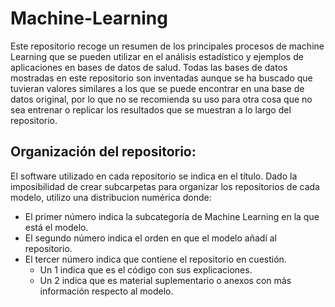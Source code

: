 # Machine-Learning

Este repositorio recoge un resumen de los principales procesos de machine Learning que se pueden utilizar en el análisis estadístico y ejemplos de aplicaciones en bases de datos de salud. Todas las bases de datos mostradas en este repositorio son inventadas aunque se ha buscado que tuvieran valores similares a los que se puede encontrar en una base de datos original, por lo que no se recomienda su uso para otra cosa que no sea entrenar o replicar los resultados que se muestran a lo largo del repositorio. 

## Organización del repositorio:

El software utilizado en cada repositorio se indica en el título. Dado la imposibilidad de crear subcarpetas para organizar los repositorios de cada modelo, utilizo una distribucion numérica donde:
 * El primer número indica la subcategoría de Machine Learning en la que está el modelo.
 * El segundo número indica el orden en que el modelo añadí al repositorio.
 * El tercer número indica que contiene el repositorio en cuestión.
     * Un 1 indica que es el código con sus explicaciones.
     * Un 2 indica que es material suplementario o anexos con más información respecto al modelo.

